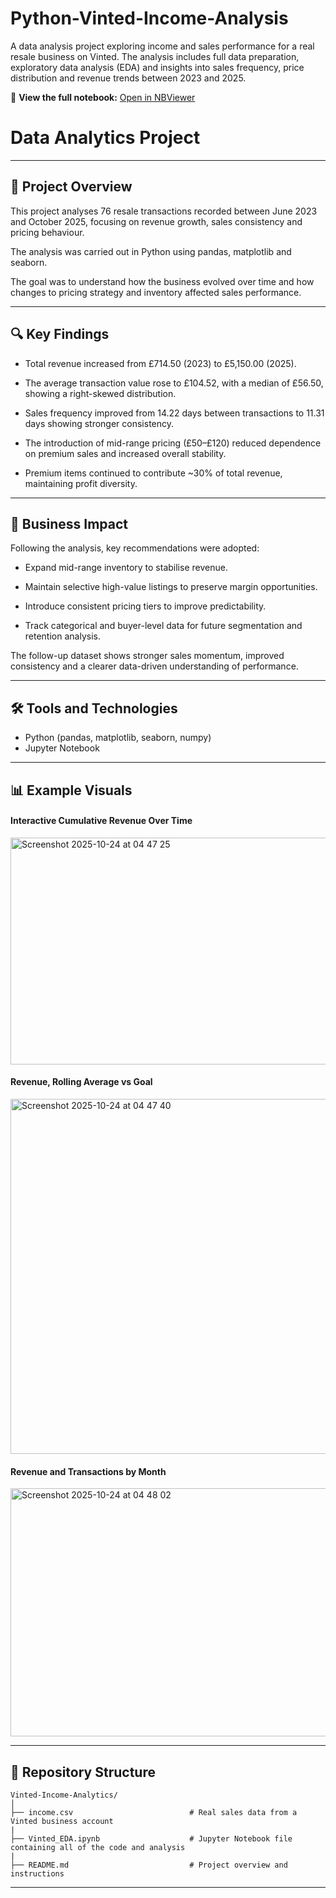 # Python-Vinted-Income-Analysis
A data analysis project exploring income and sales performance for a real resale business on Vinted. The analysis includes full data preparation, exploratory data analysis (EDA) and insights into sales frequency, price distribution and revenue trends between 2023 and 2025.

📘 **View the full notebook:** [Open in NBViewer](https://nbviewer.org/github/Brandon20154131/Vinted-Income-Analytics/blob/main/Vinted_EDA.ipynb)

# Data Analytics Project

---
## 📖 Project Overview

This project analyses 76 resale transactions recorded between June 2023 and October 2025, focusing on revenue growth, sales consistency and pricing behaviour.

The analysis was carried out in Python using pandas, matplotlib and seaborn.

The goal was to understand how the business evolved over time and how changes to pricing strategy and inventory affected sales performance.

---
## 🔍 Key Findings

- Total revenue increased from £714.50 (2023) to £5,150.00 (2025).

- The average transaction value rose to £104.52, with a median of £56.50, showing a right-skewed distribution.

- Sales frequency improved from 14.22 days between transactions to 11.31 days showing stronger consistency.

- The introduction of mid-range pricing (£50–£120) reduced dependence on premium sales and increased overall stability.

- Premium items continued to contribute ~30% of total revenue, maintaining profit diversity.

---
## 🧠 Business Impact

Following the analysis, key recommendations were adopted:

- Expand mid-range inventory to stabilise revenue.

- Maintain selective high-value listings to preserve margin opportunities.

- Introduce consistent pricing tiers to improve predictability.

- Track categorical and buyer-level data for future segmentation and retention analysis.

The follow-up dataset shows stronger sales momentum, improved consistency and a clearer data-driven understanding of performance.

---
## 🛠️ Tools and Technologies
- Python (pandas, matplotlib, seaborn, numpy)
- Jupyter Notebook


---
## 📊 Example Visuals

#### Interactive Cumulative Revenue Over Time

<img width="1082" height="363" alt="Screenshot 2025-10-24 at 04 47 25" src="https://github.com/user-attachments/assets/0f715778-7ba9-4629-91fd-dc730add37c1" />

#### Revenue, Rolling Average vs Goal

<img width="1038" height="568" alt="Screenshot 2025-10-24 at 04 47 40" src="https://github.com/user-attachments/assets/7a2c4bdb-c0da-4d1a-8009-811667d9e244" />

#### Revenue and Transactions by Month

<img width="1119" height="397" alt="Screenshot 2025-10-24 at 04 48 02" src="https://github.com/user-attachments/assets/916124cc-4de2-43ec-af26-77620fa68cb3" />


---

## 📂 Repository Structure
```
Vinted-Income-Analytics/
│
├── income.csv                          # Real sales data from a Vinted business account
|
├── Vinted_EDA.ipynb                    # Jupyter Notebook file containing all of the code and analysis
|
├── README.md                           # Project overview and instructions
```
---
